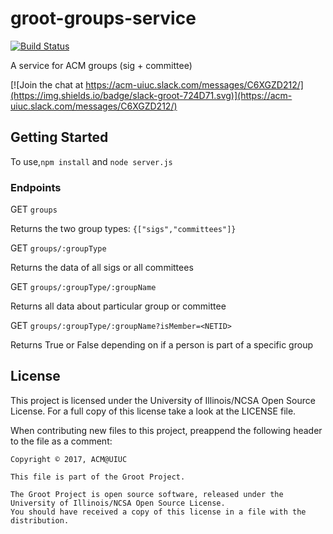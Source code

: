 # groot-groups-service

[![Build Status](https://travis-ci.org/acm-uiuc/groot-groups-service.svg?branch=master)](https://travis-ci.org/acm-uiuc/groot-groups-service)

A service for ACM groups (sig + committee)

[![Join the chat at https://acm-uiuc.slack.com/messages/C6XGZD212/](https://img.shields.io/badge/slack-groot-724D71.svg)](https://acm-uiuc.slack.com/messages/C6XGZD212/)

## Getting Started

To use,``` npm install ``` and ```node server.js```

### Endpoints

GET `groups`

  Returns the two group types: `{["sigs","committees"]}`

GET `groups/:groupType`
  
  Returns the data of all sigs or all committees

GET `groups/:groupType/:groupName`

  Returns all data about particular group or committee

GET `groups/:groupType/:groupName?isMember=<NETID>`

  Returns True or False depending on if a person is part of a specific group

## License

This project is licensed under the University of Illinois/NCSA Open Source License. For a full copy of this license take a look at the LICENSE file. 

When contributing new files to this project, preappend the following header to the file as a comment: 

```
Copyright © 2017, ACM@UIUC

This file is part of the Groot Project.  
 
The Groot Project is open source software, released under the University of Illinois/NCSA Open Source License. 
You should have received a copy of this license in a file with the distribution.
```
